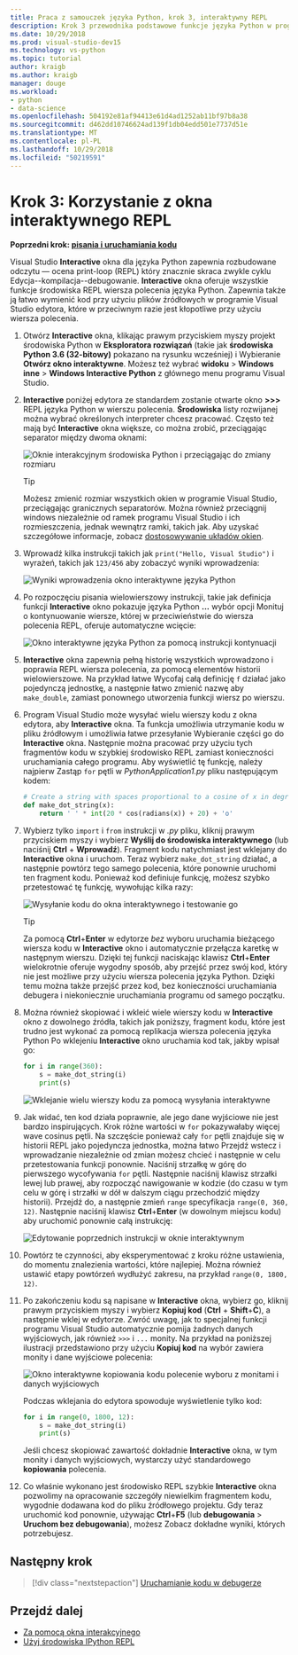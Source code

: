 ```yaml
---
title: Praca z samouczek języka Python, krok 3, interaktywny REPL
description: Krok 3 przewodnika podstawowe funkcje języka Python w programie Visual Studio, obejmujących okna interaktywnego REPL języka Python.
ms.date: 10/29/2018
ms.prod: visual-studio-dev15
ms.technology: vs-python
ms.topic: tutorial
author: kraigb
ms.author: kraigb
manager: douge
ms.workload:
- python
- data-science
ms.openlocfilehash: 504192e81af94413e61d4ad1252ab11bf97b8a38
ms.sourcegitcommit: d462dd10746624ad139f1db04edd501e7737d51e
ms.translationtype: MT
ms.contentlocale: pl-PL
ms.lasthandoff: 10/29/2018
ms.locfileid: "50219591"
---
```

# <a name="step-3-use-the-interactive-repl-window"></a>Krok 3: Korzystanie z okna interaktywnego REPL

**Poprzedni krok: [pisania i uruchamiania kodu](tutorial-working-with-python-in-visual-studio-step-02-writing-code.md)**

Visual Studio **Interactive** okna dla języka Python zapewnia rozbudowane odczytu — ocena print-loop (REPL) który znacznie skraca zwykle cyklu Edycja--kompilacja--debugowanie. **Interactive** okna oferuje wszystkie funkcje środowiska REPL wiersza polecenia języka Python. Zapewnia także ją łatwo wymienić kod przy użyciu plików źródłowych w programie Visual Studio edytora, które w przeciwnym razie jest kłopotliwe przy użyciu wiersza polecenia.

1. Otwórz **Interactive** okna, klikając prawym przyciskiem myszy projekt środowiska Python w **Eksploratora rozwiązań** (takie jak **środowiska Python 3.6 (32-bitowy)** pokazano na rysunku wcześniej) i Wybieranie **Otwórz okno interaktywne**. Możesz też wybrać **widoku** > **Windows inne** > **Windows Interactive Python** z głównego menu programu Visual Studio.

1. **Interactive** poniżej edytora ze standardem zostanie otwarte okno **>>>** REPL języka Python w wierszu polecenia. **Środowiska** listy rozwijanej można wybrać określonych interpreter chcesz pracować. Często też mają być **Interactive** okna większe, co można zrobić, przeciągając separator między dwoma oknami:

    ![Oknie interakcyjnym środowiska Python i przeciągając do zmiany rozmiaru](media/vs-getting-started-python-11-interactive1b.png)

    > [!Tip]
    > Możesz zmienić rozmiar wszystkich okien w programie Visual Studio, przeciągając granicznych separatorów. Można również przeciągnij windows niezależnie od ramek programu Visual Studio i ich rozmieszczenia, jednak wewnątrz ramki, takich jak. Aby uzyskać szczegółowe informacje, zobacz [dostosowywanie układów okien](../ide/customizing-window-layouts-in-visual-studio.md).

1. Wprowadź kilka instrukcji takich jak `print("Hello, Visual Studio")` i wyrażeń, takich jak `123/456` aby zobaczyć wyniki wprowadzenia:

    ![Wyniki wprowadzenia okno interaktywne języka Python](media/vs-getting-started-python-12-interactive2.png)

1. Po rozpoczęciu pisania wielowierszowy instrukcji, takie jak definicja funkcji **Interactive** okno pokazuje języka Python **...**  wybór opcji Monituj o kontynuowanie wiersze, której w przeciwieństwie do wiersza polecenia REPL, oferuje automatyczne wcięcie:

    ![Okno interaktywne języka Python za pomocą instrukcji kontynuacji](media/vs-getting-started-python-13-interactive3.png)

1. **Interactive** okna zapewnia pełną historię wszystkich wprowadzono i poprawia REPL wiersza polecenia, za pomocą elementów historii wielowierszowe. Na przykład łatwe Wycofaj całą definicję `f` działać jako pojedynczą jednostkę, a następnie łatwo zmienić nazwę aby `make_double`, zamiast ponownego utworzenia funkcji wiersz po wierszu.

1. Program Visual Studio może wysyłać wielu wierszy kodu z okna edytora, aby **Interactive** okna. Ta funkcja umożliwia utrzymanie kodu w pliku źródłowym i umożliwia łatwe przesyłanie Wybieranie części go do **Interactive** okna. Następnie można pracować przy użyciu tych fragmentów kodu w szybkiej środowisko REPL zamiast konieczności uruchamiania całego programu. Aby wyświetlić tę funkcję, należy najpierw Zastąp `for` pętli w *PythonApplication1.py* pliku następującym kodem:

    ```python
    # Create a string with spaces proportional to a cosine of x in degrees
    def make_dot_string(x):
        return ' ' * int(20 * cos(radians(x)) + 20) + 'o'
    ```

1. Wybierz tylko `import` i `from` instrukcji w *.py* pliku, kliknij prawym przyciskiem myszy i wybierz **Wyślij do środowiska interaktywnego** (lub naciśnij **Ctrl** + **Wprowadź**). Fragment kodu natychmiast jest wklejany do **Interactive** okna i uruchom. Teraz wybierz `make_dot_string` działać, a następnie powtórz tego samego polecenia, które ponownie uruchomi ten fragment kodu. Ponieważ kod definiuje funkcję, możesz szybko przetestować tę funkcję, wywołując kilka razy:

    ![Wysyłanie kodu do okna interaktywnego i testowanie go](media/vs-getting-started-python-14-interactive4.png)

    > [!Tip]
    > Za pomocą **Ctrl**+**Enter** w edytorze *bez* wyboru uruchamia bieżącego wiersza kodu w **Interactive** okno i automatycznie przełącza karetkę w następnym wierszu. Dzięki tej funkcji naciskając klawisz **Ctrl**+**Enter** wielokrotnie oferuje wygodny sposób, aby przejść przez swój kod, który nie jest możliwe przy użyciu wiersza polecenia języka Python. Dzięki temu można także przejść przez kod, bez konieczności uruchamiania debugera i niekoniecznie uruchamiania programu od samego początku.

1. Można również skopiować i wkleić wiele wierszy kodu w **Interactive** okno z dowolnego źródła, takich jak poniższy, fragment kodu, które jest trudno jest wykonać za pomocą replikacja wiersza polecenia języka Python Po wklejeniu **Interactive** okno uruchamia kod tak, jakby wpisał go:

    ```python
    for i in range(360):
        s = make_dot_string(i)
        print(s)
    ```

    ![Wklejanie wielu wierszy kodu za pomocą wysyłania interaktywne](media/vs-getting-started-python-15-interactive5.png)

1. Jak widać, ten kod działa poprawnie, ale jego dane wyjściowe nie jest bardzo inspirujących. Krok różne wartości w `for` pokazywałaby więcej wave cosinus pętli. Na szczęście ponieważ cały `for` pętli znajduje się w historii REPL jako pojedyncza jednostka, można łatwo Przejdź wstecz i wprowadzanie niezależnie od zmian możesz chcieć i następnie w celu przetestowania funkcji ponownie. Naciśnij strzałkę w górę do pierwszego wycofywania `for` pętli. Następnie naciśnij klawisz strzałki lewej lub prawej, aby rozpocząć nawigowanie w kodzie (do czasu w tym celu w górę i strzałki w dół w dalszym ciągu przechodzić między historii). Przejdź do, a następnie zmień `range` specyfikacja `range(0, 360, 12)`. Następnie naciśnij klawisz **Ctrl**+**Enter** (w dowolnym miejscu kodu) aby uruchomić ponownie całą instrukcję:

    ![Edytowanie poprzednich instrukcji w oknie interaktywnym](media/vs-getting-started-python-16-interactive6.png)

1. Powtórz te czynności, aby eksperymentować z kroku różne ustawienia, do momentu znalezienia wartości, które najlepiej. Można również ustawić etapy powtórzeń wydłużyć zakresu, na przykład `range(0, 1800, 12)`.
 
1. Po zakończeniu kodu są napisane w **Interactive** okna, wybierz go, kliknij prawym przyciskiem myszy i wybierz **Kopiuj kod** (**Ctrl** + **Shift**+**C**), a następnie wklej w edytorze. Zwróć uwagę, jak to specjalnej funkcji programu Visual Studio automatycznie pomija żadnych danych wyjściowych, jak również `>>>` i `...` monity. Na przykład na poniższej ilustracji przedstawiono przy użyciu **Kopiuj kod** na wybór zawiera monity i dane wyjściowe polecenia:

    ![Okno interaktywne kopiowania kodu polecenie wyboru z monitami i danych wyjściowych](media/vs-getting-started-python-17-interactive7.png)

    Podczas wklejania do edytora spowoduje wyświetlenie tylko kod:

    ```python
    for i in range(0, 1800, 12):
        s = make_dot_string(i)
        print(s)
    ```

    Jeśli chcesz skopiować zawartość dokładnie **Interactive** okna, w tym monity i danych wyjściowych, wystarczy użyć standardowego **kopiowania** polecenia.

1. Co właśnie wykonano jest środowisko REPL szybkie **Interactive** okna pozwolimy na opracowanie szczegóły niewielkim fragmentem kodu, wygodnie dodawana kod do pliku źródłowego projektu. Gdy teraz uruchomić kod ponownie, używając **Ctrl**+**F5** (lub **debugowania** > **Uruchom bez debugowania**), możesz Zobacz dokładne wyniki, których potrzebujesz.

## <a name="next-step"></a>Następny krok

> [!div class="nextstepaction"]
> [Uruchamianie kodu w debugerze](tutorial-working-with-python-in-visual-studio-step-04-debugging.md)

## <a name="go-deeper"></a>Przejdź dalej

- [Za pomocą okna interakcyjnego](python-interactive-repl-in-visual-studio.md)
- [Użyj środowiska IPython REPL](interactive-repl-ipython.md)
